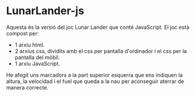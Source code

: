 # LunarLander-js

Aquesta és la versió del joc Lunar Lander que conté JavaScript.
El joc està compost per:
- 1 arxiu html.
- 2 arxius css, dividits amb el css per pantalla d'ordinador i el css per la pantalla del mòbil.
- 1 arxiu JavaScript.

He afegit uns marcadors a la part superior esquerra que ens indiquen la altura, la velocidad i el fuel que queda a la nau per aconseguir aterrar de manera correcte.
